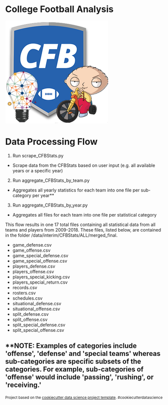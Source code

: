 College Football Analysis
==============================

![Project Logo](https://github.com/ereidelbach/Images/blob/master/CFB%20Logo.png?raw=true)

# Data Processing Flow

1. Run scrape_CFBStats.py
- Scrape data from the CFBStats based on user input (e.g. all available years or a specific year)
2. Run aggregate_CFBStats_by_team.py
- Aggregates all yearly statistics for each team into one file per sub-category per year**
3. Run aggregate_CFBStats_by_year.py
- Aggregates all files for each team into one file per statistical category 

This flow results in one 17 total files containing all statistical data from all teams and players from 2009-2018.  These files, listed below, are contained in the folder /data/interim/CFBStats/ALL/merged_final.

- game_defense.csv
- game_offense.csv
- game_special_defense.csv
- game_special_offense.csv
- players_defense.csv
- players_offense.csv
- players_special_kicking.csv
- players_special_return.csv
- records.csv
- rosters.csv
- schedules.csv
- situational_defense.csv
- situational_offense.csv
- split_defense.csv
- split_offense.csv
- split_special_defense.csv
- split_special_offense.csv

**NOTE:  Examples of categories include 'offense', 'defense' and 'special teams' whereas sub-categories are specific subsets of the categories.  For example, sub-categories of 'offense' would include 'passing', 'rushing', or 'receiving.'
------------

<p><small>Project based on the <a target="_blank" href="https://drivendata.github.io/cookiecutter-data-science/">cookiecutter data science project template</a>. #cookiecutterdatascience</small></p>
